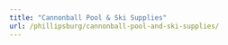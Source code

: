 ```yaml
---
title: "Cannonball Pool & Ski Supplies"
url: /phillipsburg/cannonball-pool-and-ski-supplies/
---
```

